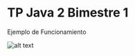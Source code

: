 # TP Java 2 Bimestre 1 

Ejemplo de Funcionamiento

![alt text](https://i.gyazo.com/2af1899d80eda2c41c896eaa86632bb2.gif)
